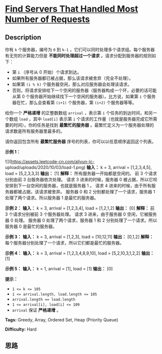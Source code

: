 # [Find Servers That Handled Most Number of Requests][title]

## Description

你有 `k` 个服务器，编号为 `0` 到 `k-1` ，它们可以同时处理多个请求组。每个服务器有无穷的计算能力但是 **不能同时处理超过一个请求**
。请求分配到服务器的规则如下：

  * 第 `i` （序号从 0 开始）个请求到达。
  * 如果所有服务器都已被占据，那么该请求被舍弃（完全不处理）。
  * 如果第 `(i % k)` 个服务器空闲，那么对应服务器会处理该请求。
  * 否则，将请求安排给下一个空闲的服务器（服务器构成一个环，必要的话可能从第 0 个服务器开始继续找下一个空闲的服务器）。比方说，如果第 `i` 个服务器在忙，那么会查看第 `(i+1)` 个服务器，第 `(i+2)` 个服务器等等。

给你一个 **严格递增** 的正整数数组 `arrival` ，表示第 `i` 个任务的到达时间，和另一个数组 `load` ，其中 `load[i]`
表示第 `i` 个请求的工作量（也就是服务器完成它所需要的时间）。你的任务是找到 **最繁忙的服务器**
。最繁忙定义为一个服务器处理的请求数是所有服务器里最多的。

请你返回包含所有 **最繁忙服务器** 序号的列表，你可以以任意顺序返回这个列表。

**示例 1：**

![](https://assets.leetcode-cn.com/aliyun-lc-
upload/uploads/2020/10/03/load-1.png)
            **输入：** k = 3, arrival = [1,2,3,4,5], load = [5,2,3,3,3]     **输出：** [1]     **解释：**    所有服务器一开始都是空闲的。    前 3 个请求分别由前 3 台服务器依次处理。    请求 3 进来的时候，服务器 0 被占据，所以它呗安排到下一台空闲的服务器，也就是服务器 1 。    请求 4 进来的时候，由于所有服务器都被占据，该请求被舍弃。    服务器 0 和 2 分别都处理了一个请求，服务器 1 处理了两个请求。所以服务器 1 是最忙的服务器。    

**示例 2：**
            **输入：** k = 3, arrival = [1,2,3,4], load = [1,2,1,2]    **输出：** [0]    **解释：**    前 3 个请求分别被前 3 个服务器处理。    请求 3 进来，由于服务器 0 空闲，它被服务器 0 处理。    服务器 0 处理了两个请求，服务器 1 和 2 分别处理了一个请求。所以服务器 0 是最忙的服务器。    

**示例 3：**
            **输入：** k = 3, arrival = [1,2,3], load = [10,12,11]    **输出：** [0,1,2]    **解释：** 每个服务器分别处理了一个请求，所以它们都是最忙的服务器。    

**示例 4：**
            **输入：** k = 3, arrival = [1,2,3,4,8,9,10], load = [5,2,10,3,1,2,2]    **输出：** [1]    

**示例 5：**
            **输入：** k = 1, arrival = [1], load = [1]    **输出：** [0]    

**提示：**

  * `1 <= k <= 105`
  * `1 <= arrival.length, load.length <= 105`
  * `arrival.length == load.length`
  * `1 <= arrival[i], load[i] <= 109`
  * `arrival` 保证 **严格递增** 。


**Tags:** Greedy, Array, Ordered Set, Heap (Priority Queue)

**Difficulty:** Hard

## 思路

[title]: https://leetcode-cn.com/problems/find-servers-that-handled-most-number-of-requests
